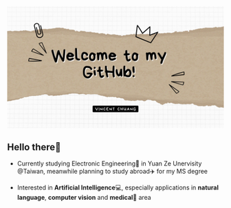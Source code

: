 ![](https://github.com/FSChuang/FSChuang/blob/main/image/githubProfile_1.jpg)

## Hello there👋
- Currently studying Electronic Engineering:microscope: in Yuan Ze Unervisity @Taiwan, meanwhile planning to study abroad:airplane: for my MS degree

- Interested in **Artificial Intelligence**:computer:, especially applications in **natural language**, **computer vision** and **medical**:pill: area